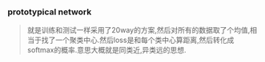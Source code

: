 ### prototypical network
> 就是训练和测试一样采用了20way的方案,然后对所有的数据取了个均值,相当于找了一个聚类中心.然后loss是和每个类中心算距离,然后转化成softmax的概率.意思大概就是同类近,异类远的思想.
